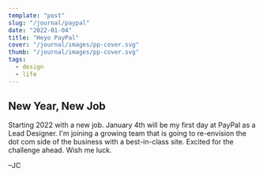 ```yaml
---
template: "post"
slug: "/journal/paypal"
date: "2022-01-04"
title: "Heyo PayPal"
cover: "/journal/images/pp-cover.svg"
thumb: "/journal/images/pp-cover.svg"
tags:
  - design
  - life
---
```


## New Year, New Job

Starting 2022 with a new job. January 4th will be my first day at PayPal as a Lead Designer. I'm joining a growing team that is going to re-envision the dot com side of the business with a best-in-class site. Excited for the challenge ahead. Wish me luck.

–JC
